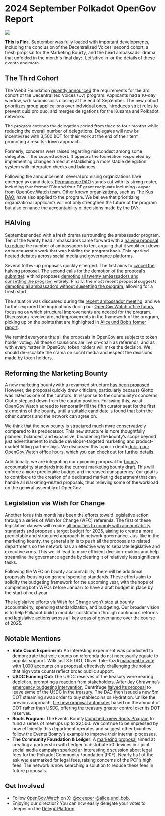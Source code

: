 # 2024 September Polkadot OpenGov Report

![](/img/2024-09-governance-report/this_is_fine.png)

**This is Fine.** September was fully loaded with important developments, including the conclusion of the Decentralized Voices' second cohort, a fresh proposal for the Marketing Bounty, and the head ambassador drama that unfolded in the month's final days. Let’sdive in for the details of these events and more.

## The Third Cohort

The Web3 Foundation [recently announced](https://medium.com/web3foundation/decentralized-voices-program-cohort-3-f1061ad4ba14) the requirements for the 3rd cohort of the Decentralized Voices (DV) program. Applicants had a 10-day window, with submissions closing at the end of September. The new cohort prioritizes group applications over individual ones, introduces strict rules to prevent quid pro quo, and merges delegations for the Kusama and Polkadot networks.

The program extends the delegation period from three to four months while reducing the overall number of delegations. Delegates will now be incentivized with 3,500 DOT for their work at the end of their term, promoting a results-driven approach.

Formerly, concerns were raised regarding misconduct among some delegates in the second cohort. It appears the foundation responded by implementing changes aimed at establishing a more stable delegation system with integrated checks and balances.

Following the announcement, several promising organizations have emerged as candidates. [Permanence DAO](https://x.com/kukabi_/status/1840503845337907328) stands out with its strong roster, including four former DVs and four DF grant recipients including Jeeper from [OpenGov.Watch](http://OpenGov.Watch) team. Other known organizations, such as [The Kus DAO](https://forum.polkadot.network/t/kusdao-decentralized-voices-cohort-3/10147), have also applied to the program. We believe that prioritizing organizational applicants will not only strengthen the future of the program but also enhance the accountability of decisions made by the DVs.

## HAlving

September ended with a fresh drama surrounding the ambassador program. Ten of the twenty head ambassadors came forward with a [halving proposal to reduce](https://polkadot.subsquare.io/referenda/1186) the number of ambassadors to ten, arguing that it would cut down on bureaucratic work that was holding the program back. This sparked heated debates across social media and governance platforms.

Several follow-up proposals quickly emerged. The first aims to [cancel the halving proposal](https://polkadot.subsquare.io/referenda/1188). The second calls for the [demotion of the proposal’s submitter](https://polkadot.subsquare.io/referenda/1189). A third proposes [demoting all twenty ambassadors and sunsetting the program](https://polkadot.subsquare.io/referenda/1195) entirely. Finally, the most recent proposal suggests [demoting all ambassadors without sunsetting the program](https://polkadot.subsquare.io/referenda/1197), allowing for a fresh start.

The situation was discussed during the [recent ambassador meeting](https://drive.google.com/file/d/1JBcGtIpyOlbYLkbu3LMZN5cRnBl4peUc/view), and we further explored the implications during our [OpenGov.Watch office hours](https://x.com/alice_und_bob/status/1841132419107172630), focusing on which structural improvements are needed for the program. Discussions revolve around improvements in the framework of the program, picking up on the points that are highlighted in [Alice und Bob’s former report](https://forum.polkadot.network/t/lessons-learned-from-the-reform-of-the-ambassador-program/9606).

We remind everyone that all the proposals in OpenGov are subject to token holder voting. All these discussions are live on-chain as referenda, and as with every matter in OpenGov, token holders will make the decision. We should de-escalate the drama on social media and respect the decisions made by token holders.

## Reforming the Marketing Bounty

A new marketing bounty with a revamped structure [has been proposed](https://polkadot.subsquare.io/referenda/1166). However, the proposal quickly drew criticism, particularly because Giotto was listed as one of the curators. In response to the community’s concerns, Giotto stepped down from the curator position. Following this, we at OpenGov Watch agreed to temporarily fill the fifth curator seat for the first six months of the bounty, until a suitable candidate is found that both the other curators and the network can agree on.

We think that the new bounty is structured much more conservatively compared to its predecessor. This new structure is more thoughtfully planned, balanced, and expansive, broadening the bounty’s scope beyond just advertisement to include developer-targeted marketing and product-market fitting partnerships. We discussed this topic in depth [during our OpenGov.Watch office hours](https://x.com/alice_und_bob/status/1838474520442613784), which you can check out for further details.

Additionally, we are integrating our upcoming proposal for [bounty accountability standards](https://forum.polkadot.network/t/wfc-draft-bounty-standards/9991/) into the current marketing bounty draft. This will enforce a more predictable budget and increased transparency. Our goal is to contribute to the creation of a dedicated marketing department that can handle all marketing-related proposals, thus relieving some of the workload on the general assembly of OpenGov.

## Legislation via Wish for Change

Another focus this month has been the efforts toward legislative action through a series of Wish for Change (WFC) referenda. The first of these legislative clauses will require [all bounties to comply with accountability standards](https://forum.polkadot.network/t/wfc-draft-bounty-standards/9991) and propose a target budget for 2025, aiming to create a more predictable and structured approach to network governance. Just like in the marketing bounty, the general aim is to push all the proposals to related departments so the network has an effective way to separate legislative and executive arms. This would lead to more efficient decision-making and help streamline the governance agenda by clearing it of relatively less significant tasks.

Following the WFC on bounty accountability, there will be additional proposals focusing on general spending standards. These efforts aim to solidify the budgeting framework for the upcoming year, with the hope of completing both WFCs before January to have a draft budget in place by the start of next year.

[The legislative efforts via Wish for Change](https://forum.polkadot.network/t/legislation-through-wfcs/9982) won’t stop at bounty accountability, spending standardization, and budgeting. Our broader vision is to help Polkadot build a modular constitution through continuous reforms and legislative actions across all key areas of governance over the course of 2025.

## Notable Mentions

- **Vote Count Experiment:** An interesting experiment was conducted to demonstrate that vote counts on referenda do not necessarily equate to popular support. With just 3.5 DOT, Oliver Tale-Yazdi [managed to vote](https://x.com/OliverTaleYazdi/status/1838364180954394898) with 1,000 accounts on a proposal, effectively challenging the notion that high vote counts reflect broad public support.
- **USDC Running Out:** The USDC reserves of the treasury were nearing depletion, prompting a reaction from stakeholders. After Jay Chrawnna’s [emergency budgeting intervention](https://x.com/GldnCalf/status/1833216088663814444), Centrifuge [halved its proposal](https://polkadot.subsquare.io/referenda/1122) to leave some of the USDC in the treasury. The DAO then issued a new 5m DOT streaming swap order to buy stablecoins on Hydration. Unlike the previous approach, [the new proposal automates](https://polkadot.subsquare.io/referenda/1104) based on the amount of DOT rather than USDC, offering the treasury greater control over its DOT reserves.
- **Roots Program:** The Events Bounty [launched a new Roots Program](https://x.com/dotevents_/status/1837129019583778959) to fund a series of meetups up to $2,500. We continue to be impressed by how efficiently this department operates and suggest other bounties follow the Events Bounty’s example to improve their internal processes.
- **The Community Foundation & Ledger:** A [marketing proposal](https://polkadot.subsquare.io/referenda/1173) aimed at creating a partnership with Ledger to distribute 50 devices in a joint social media campaign sparked an interesting discussion about legal fees for the Polkadot Community Foundation (PCF). Nearly half of the ask was earmarked for legal fees, raising concerns of the PCF’s high fees. The network is now searching a solution to reduce these fees in future proposals.

## Get Involved
- Follow [OpenGov.Watch](http://OpenGov.Watch) on X: [@xcjeeper](https://twitter.com/xcjeeper) [@alice_und_bob](https://twitter.com/alice_und_bob). 
- Enjoying our direction? You can now easily delegate your votes to Jeeper on the [Delegit Platform](https://delegit.xyz/polkadot/jeeper).